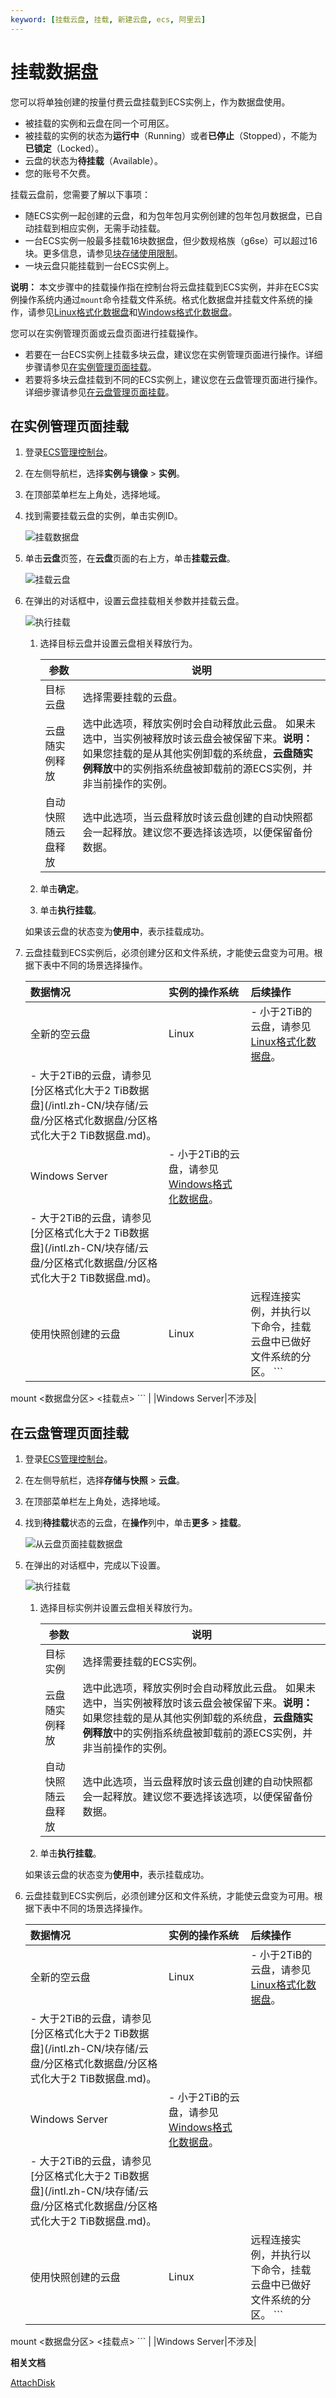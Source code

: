 ```yaml
---
keyword: [挂载云盘, 挂载, 新建云盘, ecs, 阿里云]
---
```


# 挂载数据盘

您可以将单独创建的按量付费云盘挂载到ECS实例上，作为数据盘使用。

-   被挂载的实例和云盘在同一个可用区。
-   被挂载的实例的状态为**运行中**（Running）或者**已停止**（Stopped），不能为**已锁定**（Locked）。
-   云盘的状态为**待挂载**（Available）。
-   您的账号不欠费。

挂载云盘前，您需要了解以下事项：

-   随ECS实例一起创建的云盘，和为包年包月实例创建的包年包月数据盘，已自动挂载到相应实例，无需手动挂载。
-   一台ECS实例一般最多挂载16块数据盘，但少数规格族（g6se）可以超过16块。更多信息，请参见[块存储使用限制](/intl.zh-CN/产品简介/使用限制.md)。
-   一块云盘只能挂载到一台ECS实例上。

**说明：** 本文步骤中的挂载操作指在控制台将云盘挂载到ECS实例，并非在ECS实例操作系统内通过`mount`命令挂载文件系统。格式化数据盘并挂载文件系统的操作，请参见[Linux格式化数据盘](/intl.zh-CN/块存储/云盘/分区格式化数据盘/Linux格式化数据盘.md)和[Windows格式化数据盘](/intl.zh-CN/块存储/云盘/分区格式化数据盘/Windows格式化数据盘.md)。

您可以在实例管理页面或云盘页面进行挂载操作。

-   若要在一台ECS实例上挂载多块云盘，建议您在实例管理页面进行操作。详细步骤请参见[在实例管理页面挂载](#section_x9k_hqr_iul)。
-   若要将多块云盘挂载到不同的ECS实例上，建议您在云盘管理页面进行操作。详细步骤请参见[在云盘管理页面挂载](#section_2qq_dlf_fes)。

## 在实例管理页面挂载

1.  登录[ECS管理控制台](https://ecs.console.aliyun.com)。

2.  在左侧导航栏，选择**实例与镜像** \> **实例**。

3.  在顶部菜单栏左上角处，选择地域。

4.  找到需要挂载云盘的实例，单击实例ID。

    ![挂载数据盘](https://static-aliyun-doc.oss-accelerate.aliyuncs.com/assets/img/zh-CN/7063359951/p73891.png)

5.  单击**云盘**页签，在**云盘**页面的右上方，单击**挂载云盘**。

    ![挂载云盘](https://static-aliyun-doc.oss-accelerate.aliyuncs.com/assets/img/zh-CN/9378773061/p4420.png)

6.  在弹出的对话框中，设置云盘挂载相关参数并挂载云盘。

    ![执行挂载](https://static-aliyun-doc.oss-accelerate.aliyuncs.com/assets/img/zh-CN/7063359951/p4421.png)

    1.  选择目标云盘并设置云盘相关释放行为。

        |参数|说明|
        |--|--|
        |目标云盘|选择需要挂载的云盘。|
        |云盘随实例释放|选中此选项，释放实例时会自动释放此云盘。 如果未选中，当实例被释放时该云盘会被保留下来。**说明：** 如果您挂载的是从其他实例卸载的系统盘，**云盘随实例释放**中的实例指系统盘被卸载前的源ECS实例，并非当前操作的实例。 |
        |自动快照随云盘释放|选中此选项，当云盘释放时该云盘创建的自动快照都会一起释放。建议您不要选择该选项，以便保留备份数据。|

    2.  单击**确定**。

    3.  单击**执行挂载**。

    如果该云盘的状态变为**使用中**，表示挂载成功。

7.  云盘挂载到ECS实例后，必须创建分区和文件系统，才能使云盘变为可用。根据下表中不同的场景选择操作。

    |数据情况|实例的操作系统|后续操作|
    |:---|:------|:---|
    |全新的空云盘|Linux|    -   小于2TiB的云盘，请参见[Linux格式化数据盘](/intl.zh-CN/块存储/云盘/分区格式化数据盘/Linux格式化数据盘.md)。
    -   大于2TiB的云盘，请参见[分区格式化大于2 TiB数据盘](/intl.zh-CN/块存储/云盘/分区格式化数据盘/分区格式化大于2 TiB数据盘.md)。 |
    |Windows Server|    -   小于2TiB的云盘，请参见[Windows格式化数据盘](/intl.zh-CN/块存储/云盘/分区格式化数据盘/Windows格式化数据盘.md)。
    -   大于2TiB的云盘，请参见[分区格式化大于2 TiB数据盘](/intl.zh-CN/块存储/云盘/分区格式化数据盘/分区格式化大于2 TiB数据盘.md)。 |
    |使用快照创建的云盘|Linux|远程连接实例，并执行以下命令，挂载云盘中已做好文件系统的分区。     ```
mount <数据盘分区> <挂载点>
    ``` |
    |Windows Server|不涉及|


## 在云盘管理页面挂载

1.  登录[ECS管理控制台](https://ecs.console.aliyun.com)。

2.  在左侧导航栏，选择**存储与快照** \> **云盘**。

3.  在顶部菜单栏左上角处，选择地域。

4.  找到**待挂载**状态的云盘，在**操作**列中，单击**更多** \> **挂载**。

    ![从云盘页面挂载数据盘](https://static-aliyun-doc.oss-accelerate.aliyuncs.com/assets/img/zh-CN/7063359951/p4422.png)

5.  在弹出的对话框中，完成以下设置。

    ![执行挂载](https://static-aliyun-doc.oss-accelerate.aliyuncs.com/assets/img/zh-CN/7063359951/p4423.png)

    1.  选择目标实例并设置云盘相关释放行为。

        |参数|说明|
        |--|--|
        |目标实例|选择需要挂载的ECS实例。|
        |云盘随实例释放|选中此选项，释放实例时会自动释放此云盘。 如果未选中，当实例被释放时该云盘会被保留下来。**说明：** 如果您挂载的是从其他实例卸载的系统盘，**云盘随实例释放**中的实例指系统盘被卸载前的源ECS实例，并非当前操作的实例。 |
        |自动快照随云盘释放|选中此选项，当云盘释放时该云盘创建的自动快照都会一起释放。建议您不要选择该选项，以便保留备份数据。|

    2.  单击**执行挂载**。

    如果该云盘的状态变为**使用中**，表示挂载成功。

6.  云盘挂载到ECS实例后，必须创建分区和文件系统，才能使云盘变为可用。根据下表中不同的场景选择操作。

    |数据情况|实例的操作系统|后续操作|
    |:---|:------|:---|
    |全新的空云盘|Linux|    -   小于2TiB的云盘，请参见[Linux格式化数据盘](/intl.zh-CN/块存储/云盘/分区格式化数据盘/Linux格式化数据盘.md)。
    -   大于2TiB的云盘，请参见[分区格式化大于2 TiB数据盘](/intl.zh-CN/块存储/云盘/分区格式化数据盘/分区格式化大于2 TiB数据盘.md)。 |
    |Windows Server|    -   小于2TiB的云盘，请参见[Windows格式化数据盘](/intl.zh-CN/块存储/云盘/分区格式化数据盘/Windows格式化数据盘.md)。
    -   大于2TiB的云盘，请参见[分区格式化大于2 TiB数据盘](/intl.zh-CN/块存储/云盘/分区格式化数据盘/分区格式化大于2 TiB数据盘.md)。 |
    |使用快照创建的云盘|Linux|远程连接实例，并执行以下命令，挂载云盘中已做好文件系统的分区。     ```
mount <数据盘分区> <挂载点>
    ``` |
    |Windows Server|不涉及|


**相关文档**  


[AttachDisk](/intl.zh-CN/API参考/磁盘/AttachDisk.md)

